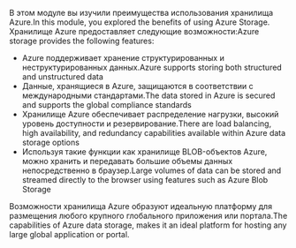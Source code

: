 <span data-ttu-id="b9a56-101">В этом модуле вы изучили преимущества использования хранилища Azure.</span><span class="sxs-lookup"><span data-stu-id="b9a56-101">In this module, you explored the benefits of using Azure Storage.</span></span> <span data-ttu-id="b9a56-102">Хранилище Azure предоставляет следующие возможности:</span><span class="sxs-lookup"><span data-stu-id="b9a56-102">Azure storage provides the following features:</span></span>

* <span data-ttu-id="b9a56-103">Azure поддерживает хранение структурированных и неструктурированных данных.</span><span class="sxs-lookup"><span data-stu-id="b9a56-103">Azure supports storing both structured and unstructured data</span></span>
* <span data-ttu-id="b9a56-104">Данные, хранящиеся в Azure, защищаются в соответствии с международными стандартами.</span><span class="sxs-lookup"><span data-stu-id="b9a56-104">The data stored in Azure is secured and supports the global compliance standards</span></span>
* <span data-ttu-id="b9a56-105">Хранилище Azure обеспечивает распределение нагрузки, высокий уровень доступности и резервирование.</span><span class="sxs-lookup"><span data-stu-id="b9a56-105">There are load balancing, high availability, and redundancy capabilities available within Azure data storage options</span></span>
* <span data-ttu-id="b9a56-106">Используя такие функции как хранилище BLOB-объектов Azure, можно хранить и передавать большие объемы данных непосредственно в браузер.</span><span class="sxs-lookup"><span data-stu-id="b9a56-106">Large volumes of data can be stored and streamed directly to the browser using features such as Azure Blob Storage</span></span>

<span data-ttu-id="b9a56-107">Возможности хранилища Azure образуют идеальную платформу для размещения любого крупного глобального приложения или портала.</span><span class="sxs-lookup"><span data-stu-id="b9a56-107">The capabilities of Azure data storage, makes it an ideal platform for hosting any large global application or portal.</span></span>
